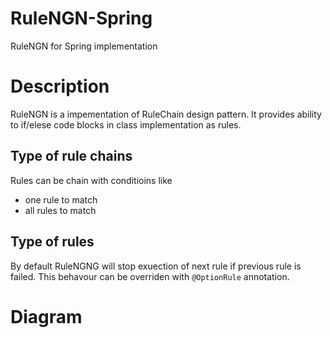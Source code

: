 # RuleNGN-Spring
RuleNGN for Spring implementation

# Description 
RuleNGN is a impementation of RuleChain design pattern. It provides ability to if/elese code blocks in class implementation as rules.

## Type of rule chains 
Rules can be chain with conditioins like 
*  one rule to match
*  all rules to match

## Type of rules
By default RuleNGNG will stop exuection of next rule if previous rule is failed. This behavour can be overriden with `@OptionRule` annotation.

# Diagram
